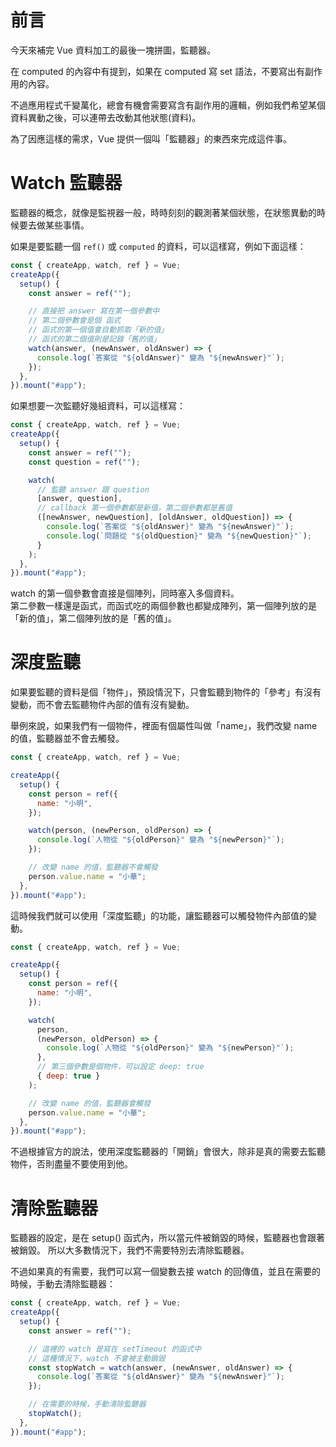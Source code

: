 # 前言

今天來補完 Vue 資料加工的最後一塊拼圖，監聽器。

在 computed 的內容中有提到，如果在 computed 寫 set 語法，不要寫出有副作用的內容。

不過應用程式千變萬化，總會有機會需要寫含有副作用的邏輯，例如我們希望某個資料異動之後，可以連帶去改動其他狀態(資料)。

為了因應這樣的需求，Vue 提供一個叫「監聽器」的東西來完成這件事。

# Watch 監聽器

監聽器的概念，就像是監視器一般，時時刻刻的觀測著某個狀態，在狀態異動的時候要去做某些事情。

如果是要監聽一個 `ref()` 或 `computed` 的資料，可以這樣寫，例如下面這樣：

```js
const { createApp, watch, ref } = Vue;
createApp({
  setup() {
    const answer = ref("");

    // 直接把 answer 寫在第一個參數中
    // 第二個參數會是個 函式
    // 函式的第一個值會自動抓取「新的值」
    // 函式的第二個值則是記錄「舊的值」
    watch(answer, (newAnswer, oldAnswer) => {
      console.log(`答案從 "${oldAnswer}" 變為 "${newAnswer}"`);
    });
  },
}).mount("#app");
```

如果想要一次監聽好幾組資料，可以這樣寫：

```js
const { createApp, watch, ref } = Vue;
createApp({
  setup() {
    const answer = ref("");
    const question = ref("");

    watch(
      // 監聽 answer 跟 question
      [answer, question],
      // callback 第一個參數都是新值，第二個參數都是舊值
      ([newAnswer, newQuestion], [oldAnswer, oldQuestion]) => {
        console.log(`答案從 "${oldAnswer}" 變為 "${newAnswer}"`);
        console.log(`問題從 "${oldQuestion}" 變為 "${newQuestion}"`);
      }
    );
  },
}).mount("#app");
```

watch 的第一個參數會直接是個陣列，同時塞入多個資料。  
第二參數一樣還是函式，而函式吃的兩個參數也都變成陣列，第一個陣列放的是「新的值」，第二個陣列放的是「舊的值」。

# 深度監聽
如果要監聽的資料是個「物件」，預設情況下，只會監聽到物件的「參考」有沒有變動，而不會去監聽物件內部的值有沒有變動。

舉例來說，如果我們有一個物件，裡面有個屬性叫做「name」，我們改變 name 的值，監聽器並不會去觸發。

```js
const { createApp, watch, ref } = Vue;

createApp({
  setup() {
    const person = ref({
      name: "小明",
    });

    watch(person, (newPerson, oldPerson) => {
      console.log(`人物從 "${oldPerson}" 變為 "${newPerson}"`);
    });

    // 改變 name 的值，監聽器不會觸發
    person.value.name = "小華";
  },
}).mount("#app");
```

這時候我們就可以使用「深度監聽」的功能，讓監聽器可以觸發物件內部值的變動。

```js
const { createApp, watch, ref } = Vue;

createApp({
  setup() {
    const person = ref({
      name: "小明",
    });

    watch(
      person,
      (newPerson, oldPerson) => {
        console.log(`人物從 "${oldPerson}" 變為 "${newPerson}"`);
      },
      // 第三個參數是個物件，可以設定 deep: true
      { deep: true }
    );

    // 改變 name 的值，監聽器會觸發
    person.value.name = "小華";
  },
}).mount("#app");
```

不過根據官方的說法，使用深度監聽器的「開銷」會很大，除非是真的需要去監聽物件，否則盡量不要使用到他。



# 清除監聽器

監聽器的設定，是在 setup() 函式內，所以當元件被銷毀的時候，監聽器也會跟著被銷毀。
所以大多數情況下，我們不需要特別去清除監聽器。

不過如果真的有需要，我們可以寫一個變數去接 watch 的回傳值，並且在需要的時候，手動去清除監聽器：

```js
const { createApp, watch, ref } = Vue;
createApp({
  setup() {
    const answer = ref("");

    // 這裡的 watch 是寫在 setTimeout 的函式中
    // 這種情況下，watch 不會被主動銷毀
    const stopWatch = watch(answer, (newAnswer, oldAnswer) => {
      console.log(`答案從 "${oldAnswer}" 變為 "${newAnswer}"`);
    });

    // 在需要的時候，手動清除監聽器
    stopWatch();
  },
}).mount("#app");
```
